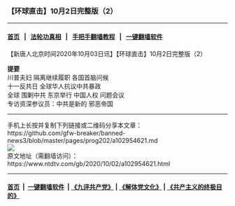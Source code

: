 ### 【环球直击】10月2日完整版（2）
------------------------

#### [首页](https://github.com/gfw-breaker/banned-news3/blob/master/README.md) &nbsp;&nbsp;|&nbsp;&nbsp; [法轮功真相](https://github.com/begood0513/basic/blob/master/README.md)  &nbsp;&nbsp;|&nbsp;&nbsp; [手把手翻墙教程](https://github.com/gfw-breaker/guides/wiki)  &nbsp;&nbsp;|&nbsp;&nbsp; [一键翻墙软件](https://github.com/gfw-breaker/nogfw/blob/master/README.md)  



<div><div class="post_content" itemprop="articleBody">
 <p>
  【新唐人北京时间2020年10月03日讯】【环球直击】10月2日完整版（2）
 </p>
 <p>
  <strong>
   提要
  </strong>
  <br/>
  <ok href="https://www.ntdtv.com/gb/川普夫妇.htm">
   川普夫妇
  </ok>
  隔离继续履职 各国首脑问候
  <br/>
  <ok href="https://www.ntdtv.com/gb/十一反共日.htm">
   十一反共日
  </ok>
  全球华人抗议中共暴政
  <br/>
  全球
  <ok href="https://www.ntdtv.com/gb/围剿中共.htm">
   围剿中共
  </ok>
  东京举行
  <ok href="https://www.ntdtv.com/gb/中国人权.htm">
   中国人权
  </ok>
  问题会议
  <br/>
  专访资深参议员：中共是新的
  <ok href="https://www.ntdtv.com/gb/邪恶帝国.htm">
   邪恶帝国
  </ok>
 </p>
 <div class="single_ad">
 </div>
</div>
</div>
<hr/>
手机上长按并复制下列链接或二维码分享本文章：<br/>
https://github.com/gfw-breaker/banned-news3/blob/master/pages/prog202/a102954621.md <br/>
<a href='https://github.com/gfw-breaker/banned-news3/blob/master/pages/prog202/a102954621.md'><img src='https://github.com/gfw-breaker/banned-news3/blob/master/pages/prog202/a102954621.md.png'/></a> <br/>
原文地址（需翻墙访问）：https://www.ntdtv.com/gb/2020/10/02/a102954621.html


------------------------
#### [首页](https://github.com/gfw-breaker/banned-news3/blob/master/README.md) &nbsp;|&nbsp; [一键翻墙软件](https://github.com/gfw-breaker/nogfw/blob/master/README.md) &nbsp;| [《九评共产党》](https://github.com/gfw-breaker/9ping.md/blob/master/README.md#九评之一评共产党是什么) | [《解体党文化》](https://github.com/gfw-breaker/jtdwh.md/blob/master/README.md) | [《共产主义的终极目的》](https://github.com/gfw-breaker/gczydzjmd.md/blob/master/README.md)


<img src='http://gfw-breaker.win/banned-news3/pages/prog202/a102954621.md' width='0px' height='0px'/>
